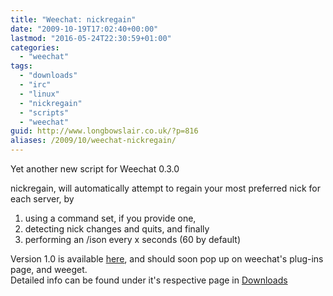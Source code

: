 ```yaml
---
title: "Weechat: nickregain"
date: "2009-10-19T17:02:40+00:00"
lastmod: "2016-05-24T22:30:59+01:00"
categories: 
  - "weechat"
tags: 
  - "downloads"
  - "irc"
  - "linux"
  - "nickregain"
  - "scripts"
  - "weechat"
guid: http://www.longbowslair.co.uk/?p=816
aliases: /2009/10/weechat-nickregain/
---
```


Yet another new script for Weechat 0.3.0

nickregain, will automatically attempt to regain your most preferred nick for each server, by

1. using a command set, if you provide one,
2. detecting nick changes and quits, and finally
3. performing an /ison every x seconds (60 by default)

Version 1.0 is available [here](http://dl.getdropbox.com/u/501502/nickregain.pl), and should soon pop up on weechat's plug-ins page, and weeget.  
Detailed info can be found under it's respective page in [Downloads](/downloads/)
